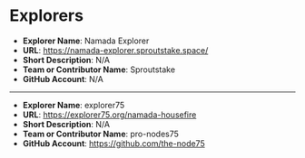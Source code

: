 # Explorers

- **Explorer Name**: Namada Explorer
- **URL**: https://namada-explorer.sproutstake.space/
- **Short Description**: N/A
- **Team or Contributor Name**: Sproutstake
- **GitHub Account**: N/A

---
- **Explorer Name**: explorer75
- **URL**: https://explorer75.org/namada-housefire
- **Short Description**: N/A
- **Team or Contributor Name**: pro-nodes75
- **GitHub Account**: https://github.com/the-node75

